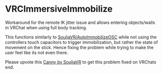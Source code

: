 # VRCImmersiveImmobilize

Workaround for the remote IK jitter issue and allows entering objects/walls in VRChat when using full body tracking. <br>

This functions similarly to [SouljaVR/AutoImmobilizeOSC](https://github.com/SouljaVR/AutoImmobilizeOSC) while not using the controllers touch capacitors to trigger immobilization, but rather the state of movement on the stick. Hence fixing the problem while trying to make the user feel like its not even there. <br>

Please upvote this [Canny by SouljaVR](https://feedback.vrchat.com/vrchat-ik-20/p/network-jitter-with-ik) to get this problem fixed on VRChats end.
